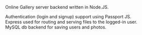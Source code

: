 Online Gallery server backend written in Node.JS.

Authentication (login and signup) support using Passport JS.  
Express used for routing and serving files to the logged-in user.  
MySQL db backend for saving users and photos.
